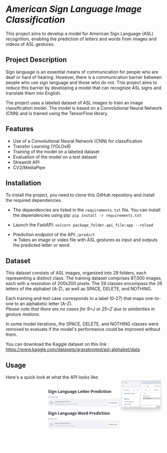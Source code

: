 # *American Sign Language Image Classification*

This project aims to develop a model for American Sign Language (ASL) recognition, enabling the prediction of letters and words from images and videos of ASL gestures.
## Project Description

Sign language is an essential means of communication for people who are deaf or hard of hearing. However, there is a communication barrier between people who use sign language and those who do not. This project aims to reduce this barrier by developing a model that can recognize ASL signs and translate them into English.

The project uses a labeled dataset of ASL images to train an image classification model. The model is based on a Convolutional Neural Network (CNN) and is trained using the TensorFlow library.

## Features

- Use of a Convolutional Neural Network (CNN) for classification
- Transfer Learning (YOLOv8)
- Training of the model on a labeled dataset
- Evaluation of the model on a test dataset
- Streamlit API
- CV2/MediaPipe

## Installation

To install the project, you need to clone this GitHub repository and install the required dependencies.  
- The dependencies are listed in the `requirements.txt` file. You can install the dependencies using pip:
`pip install -r requirements.txt`

- Launch the FastAPI: `uvicorn package_folder.api_file:app --reload`

- Prediction endpoint of the API:
      `/predict`  
  => Takes an image or video file with ASL gestures as input and outputs the predicted letter or word.


## Dataset
This dataset consists of ASL images, organized into 29 folders, each representing a distinct class. The training dataset comprises 87,000 images, each with a resolution of 200x200 pixels. The 29 classes encompass the 26 letters of the alphabet (A-Z), as well as SPACE, DELETE, and NOTHING.  

Each training and test case corresponds to a label (0-27) that maps one-to-one to an alphabetic letter (A-Z).  
_Please note that there are no cases for 9=J or 25=Z due to similarities in gesture motions._  

In some model iterations, the SPACE, DELETE, and NOTHING classes were removed to evaluate if the model's performance could be improved without them.  

You can download the Kaggle dataset on this link : https://www.kaggle.com/datasets/grassknoted/asl-alphabet/data

## Usage

Here's a quick look at what the API looks like:
![Live Usage of the API predicting the word LEWAGON](API_TEST.gif)
